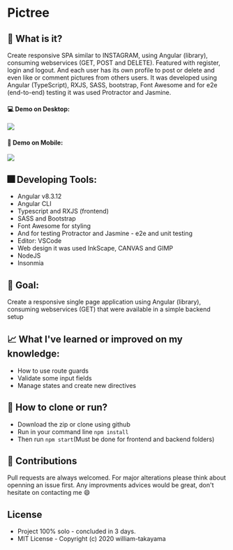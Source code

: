 # Pictree

## :triangular_flag_on_post: What is it? 
  Create responsive SPA similar to INSTAGRAM, using Angular (library), consuming webservices (GET, POST and DELETE). Featured with register, login and logout. And each user has its own profile to post or delete and even like or comment pictures from others users. It was developed using Angular (TypeScript), RXJS, SASS, bootstrap, Font Awesome and for e2e (end-to-end) testing it was used Protractor and Jasmine.
  
  #### :computer: Demo on Desktop:
  <img src="https://media.giphy.com/media/S92wZlArruKNEsYXGR/giphy.gif">
  
  #### :iphone: Demo on Mobile:
  <img src="https://media.giphy.com/media/XfKBFrYrx6NsHxz3IH/giphy.gif">

## :fireworks: Developing Tools: 
  - Angular v8.3.12
  - Angular CLI
  - Typescript and RXJS (frontend)
  - SASS and Bootstrap
  - Font Awesome for styling
  - And for testing Protractor and Jasmine - e2e and unit testing
  - Editor: VSCode
  - Web design it was used InkScape, CANVAS and GIMP
  - NodeJS 
  - Insonmia

## :rocket: Goal:
  Create a responsive single page application using Angular (library), consuming webservices (GET) that were available in a simple backend setup

## :chart_with_upwards_trend: What I've learned or improved on my knowledge: 
  - How to use route guards
  - Validate some input fields
  - Manage states and create new directives
  
## :feet: How to clone or run?
  - Download the zip or clone using github
  - Run in your command line ``` npm install ```
  - Then run ``` npm start ```(Must be done for frontend and backend folders) 

## :metal: Contributions
Pull requests are always welcomed. For major alterations please think about openning an issue first.
Any improvments advices would be great, don't hesitate on contacting me :smile:

## License
- Project 100% solo - concluded in 3 days. 
- MIT License - Copyright (c) 2020 william-takayama

